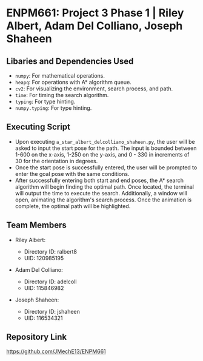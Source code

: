 # ENPM661: Project 3 Phase 1 | Riley Albert, Adam Del Colliano, Joseph Shaheen

## Libaries and Dependencies Used
- `numpy`: For mathematical operations.
- `heapq`: For operations with A* algorithm queue.
- `cv2`: For visualizing the environment, search process, and path.
- `time`: For timing the search algorithm.
- `typing`: For type hinting.
- `numpy.typing`: For type hinting.

## Executing Script
- Upon executing `a_star_albert_delcolliano_shaheen.py`, the user will be asked to input the start pose for the path. The input is bounded between 1-600 on the x-axis, 1-250 on the y-axis, and 0 - 330 in increments of 30 for the orientation in degrees.
- Once the start pose is successfully entered, the user will be prompted to enter the goal pose with the same conditions.
- After successfully entering both start and end poses, the A* search algorithm will begin finding the optimal path. Once located, the terminal will output the time to execute the search. Additionally, a window will open, animating the algorithm's search process. Once the animation is complete, the optimal path will be highlighted.

## Team Members
- Riley Albert:
    - Directory ID: ralbert8
    - UID: 120985195

- Adam Del Colliano:
    - Directory ID: adelcoll
    - UID: 115846982

- Joseph Shaheen:
    - Directory ID: jshaheen
    - UID: 116534321

## Repository Link
https://github.com/JMechE13/ENPM661